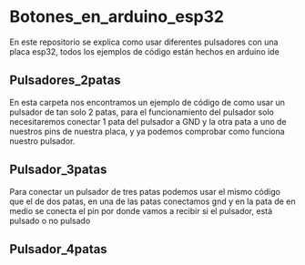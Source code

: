 # Botones_en_arduino_esp32
En este repositorio se explica como usar diferentes pulsadores con una placa esp32, todos los ejemplos de código están hechos en arduino ide
## Pulsadores_2patas
En esta carpeta nos encontramos un ejemplo de código de como usar un pulsador de tan solo 2 patas, para el funcionamiento del pulsador solo necesitaremos conectar 1 pata del pulsador a GND y la otra pata a uno de nuestros pins de nuestra placa, y ya podemos comprobar como funciona nuestro pulsador.
## Pulsador_3patas
Para conectar un pulsador de tres patas podemos usar el mismo código que el de dos patas, en una de las patas conectamos gnd y en la pata de en medio se conecta el pin por donde vamos a recibir si el pulsador, está pulsado o no pulsado
## Pulsador_4patas